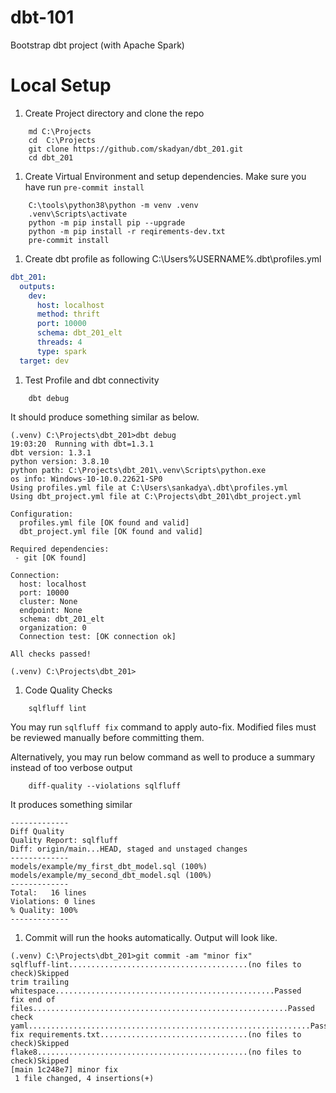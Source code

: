 # dbt-101

Bootstrap dbt project (with Apache Spark)

# Local Setup

1. Create Project directory and clone the repo

```commandline
    md C:\Projects
    cd  C:\Projects
    git clone https://github.com/skadyan/dbt_201.git
    cd dbt_201
```

1. Create Virtual Environment and setup dependencies. Make sure you have run `pre-commit install`

```commandline
    C:\tools\python38\python -m venv .venv
    .venv\Scripts\activate
    python -m pip install pip --upgrade
    python -m pip install -r reqirements-dev.txt
    pre-commit install
```

1. Create dbt profile as following C:\Users\%USERNAME%\.dbt\profiles.yml

```yaml
dbt_201:
  outputs:
    dev:
      host: localhost
      method: thrift
      port: 10000
      schema: dbt_201_elt
      threads: 4
      type: spark
  target: dev
```

1. Test Profile and dbt connectivity

```commandline
    dbt debug
```

It should produce something similar as below.

```text
(.venv) C:\Projects\dbt_201>dbt debug
19:03:20  Running with dbt=1.3.1
dbt version: 1.3.1
python version: 3.8.10
python path: C:\Projects\dbt_201\.venv\Scripts\python.exe
os info: Windows-10-10.0.22621-SP0
Using profiles.yml file at C:\Users\sankadya\.dbt\profiles.yml
Using dbt_project.yml file at C:\Projects\dbt_201\dbt_project.yml

Configuration:
  profiles.yml file [OK found and valid]
  dbt_project.yml file [OK found and valid]

Required dependencies:
 - git [OK found]

Connection:
  host: localhost
  port: 10000
  cluster: None
  endpoint: None
  schema: dbt_201_elt
  organization: 0
  Connection test: [OK connection ok]

All checks passed!

(.venv) C:\Projects\dbt_201>
```

1. Code Quality Checks

```commandline
    sqlfluff lint
```

You may run ```sqlfluff fix``` command to apply auto-fix. Modified files must be reviewed manually before
committing them.

Alternatively, you may run below command as well to produce a summary instead of too verbose output

```commandline
    diff-quality --violations sqlfluff
```

It produces something similar

```text
-------------
Diff Quality
Quality Report: sqlfluff
Diff: origin/main...HEAD, staged and unstaged changes
-------------
models/example/my_first_dbt_model.sql (100%)
models/example/my_second_dbt_model.sql (100%)
-------------
Total:   16 lines
Violations: 0 lines
% Quality: 100%
-------------
```

1. Commit will run the hooks automatically. Output will look like.

```text
(.venv) C:\Projects\dbt_201>git commit -am "minor fix"
sqlfluff-lint........................................(no files to check)Skipped
trim trailing whitespace.................................................Passed
fix end of files.........................................................Passed
check yaml...............................................................Passed
fix requirements.txt.................................(no files to check)Skipped
flake8...............................................(no files to check)Skipped
[main 1c248e7] minor fix
 1 file changed, 4 insertions(+)
```
